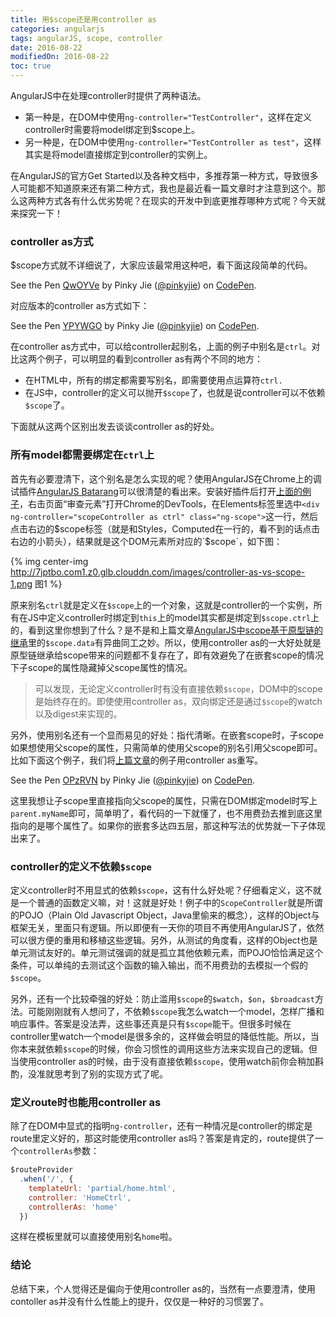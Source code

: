 ```yaml
---
title: 用$scope还是用controller as
categories: angularjs
tags: angularJS, scope, controller
date: 2016-08-22
modifiedOn: 2016-08-22
toc: true
---
```


AngularJS中在处理controller时提供了两种语法。
* 第一种是，在DOM中使用`ng-controller="TestController"`，这样在定义controller时需要将model绑定到$scope上。
* 另一种是，在DOM中使用`ng-controller="TestController as test"`，这样其实是将model直接绑定到controller的实例上。

在AngularJS的官方Get Started以及各种文档中，多推荐第一种方式，导致很多人可能都不知道原来还有第二种方式，我也是最近看一篇文章时才注意到这个。那么这两种方式各有什么优劣势呢？在现实的开发中到底更推荐哪种方式呢？今天就来探究一下！

<!--more-->

### controller as方式

$scope方式就不详细说了，大家应该最常用这种吧，看下面这段简单的代码。

<script async src="//assets.codepen.io/assets/embed/ei.js"></script>
<p data-height="268" data-theme-id="12085" data-slug-hash="QwOYVe" data-default-tab="html" data-user="pinkyjie" class='codepen'>See the Pen <a href='http://codepen.io/pinkyjie/pen/QwOYVe/'>QwOYVe</a> by Pinky Jie (<a href='http://codepen.io/pinkyjie'>@pinkyjie</a>) on <a href='http://codepen.io'>CodePen</a>.</p>

对应版本的controller as方式如下：

<p data-height="268" data-theme-id="12085" data-slug-hash="YPYWGO" data-default-tab="html" data-user="pinkyjie" class='codepen'>See the Pen <a href='http://codepen.io/pinkyjie/pen/YPYWGO/'>YPYWGO</a> by Pinky Jie (<a href='http://codepen.io/pinkyjie'>@pinkyjie</a>) on <a href='http://codepen.io'>CodePen</a>.</p>

在controller as方式中，可以给controller起别名，上面的例子中别名是`ctrl`。对比这两个例子，可以明显的看到controller as有两个不同的地方：
* 在HTML中，所有的绑定都需要写别名，即需要使用点运算符`ctrl.`
* 在JS中，controller的定义可以抛开`$scope`了，也就是说controller可以不依赖`$scope`了。

下面就从这两个区别出发去谈谈controller as的好处。

### 所有model都需要绑定在`ctrl`上

首先有必要澄清下，这个别名是怎么实现的呢？使用AngularJS在Chrome上的调试插件[AngularJS Batarang](https://chrome.google.com/webstore/detail/angularjs-batarang/ighdmehidhipcmcojjgiloacoafjmpfk)可以很清楚的看出来。安装好插件后打开[上面的例子](http://s.codepen.io/pinkyjie/debug/YPYWGO)，右击页面“审查元素”打开Chrome的DevTools，在Elements标签里选中`<div ng-controller="scopeController as ctrl" class="ng-scope">`这一行，然后点击右边的$scope标签（就是和Styles，Computed在一行的，看不到的话点击右边的小箭头），结果就是这个DOM元素所对应的`$scope`，如下图：

{% img center-img http://7jptbo.com1.z0.glb.clouddn.com/images/controller-as-vs-scope-1.png 图1 %}

原来别名`ctrl`就是定义在`$scope`上的一个对象，这就是controller的一个实例，所有在JS中定义controller时绑定到`this`上的model其实都是绑定到`$scope.ctrl`上的，看到这里你想到了什么？是不是和上篇文章[AngularJS中scope基于原型链的继承](2016/08/21/angularJs/AngularJS中scope基于原型链的继承/)里的`$scope.data`有异曲同工之妙。所以，使用controller as的一大好处就是原型链继承给scope带来的问题都不复存在了，即有效避免了在嵌套scope的情况下子scope的属性隐藏掉父scope属性的情况。
> 可以发现，无论定义controller时有没有直接依赖`$scope`，DOM中的scope是始终存在的。即使使用controller as，双向绑定还是通过`$scope`的watch以及digest来实现的。

另外，使用别名还有一个显而易见的好处：指代清晰。在嵌套scope时，子scope如果想使用父scope的属性，只需简单的使用父scope的别名引用父scope即可。比如下面这个例子，我们将[上篇文章](/2016/08/21/angularJs/AngularJS中scope基于原型链的继承/)的例子用controller as重写。

<p data-height="268" data-theme-id="12085" data-slug-hash="OPzRVN" data-default-tab="result" data-user="pinkyjie" class='codepen'>See the Pen <a href='http://codepen.io/pinkyjie/pen/OPzRVN/'>OPzRVN</a> by Pinky Jie (<a href='http://codepen.io/pinkyjie'>@pinkyjie</a>) on <a href='http://codepen.io'>CodePen</a>.</p>

这里我想让子scope里直接指向父scope的属性，只需在DOM绑定model时写上`parent.myName`即可，简单明了，看代码的一下就懂了，也不用费劲去推到底这里指向的是哪个属性了。如果你的嵌套多达四五层，那这种写法的优势就一下子体现出来了。

### controller的定义不依赖`$scope`

定义controller时不用显式的依赖`$scope`，这有什么好处呢？仔细看定义，这不就是一个普通的函数定义嘛，对！这就是好处！例子中的`ScopeController`就是所谓的POJO（Plain Old Javascript Object，Java里偷来的概念），这样的Object与框架无关，里面只有逻辑。所以即便有一天你的项目不再使用AngularJS了，依然可以很方便的重用和移植这些逻辑。另外，从测试的角度看，这样的Object也是单元测试友好的。单元测试强调的就是孤立其他依赖元素，而POJO恰恰满足这个条件，可以单纯的去测试这个函数的输入输出，而不用费劲的去模拟一个假的`$scope`。

另外，还有一个比较牵强的好处：防止滥用`$scope`的`$watch`，`$on`，`$broadcast`方法。可能刚刚就有人想问了，不依赖`$scope`我怎么watch一个model，怎样广播和响应事件。答案是没法弄，这些事还真是只有`$scope`能干。但很多时候在controller里watch一个model是很多余的，这样做会明显的降低性能。所以，当你本来就依赖`$scope`的时候，你会习惯性的调用这些方法来实现自己的逻辑。但当使用controller as的时候，由于没有直接依赖`$scope`，使用watch前你会稍加斟酌，没准就思考到了别的实现方式了呢。

### 定义route时也能用controller as

除了在DOM中显式的指明`ng-controller`，还有一种情况是controller的绑定是route里定义好的，那这时能使用controller as吗？答案是肯定的，route提供了一个`controllerAs`参数：

``` javascript
$routeProvider
  .when('/', {
    templateUrl: 'partial/home.html',
    controller: 'HomeCtrl',
    controllerAs: 'home'
  })
```
这样在模板里就可以直接使用别名`home`啦。

### 结论

总结下来，个人觉得还是偏向于使用controller as的，当然有一点要澄清，使用contoller as并没有什么性能上的提升，仅仅是一种好的习惯罢了。


